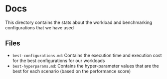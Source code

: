 # Docs
This directory contains the stats about the workload and benchmarking configurations that we have used 

## Files
- `best-configurations.md`: Contains the execution time and execution cost for the best configurations for our workloads
- `best-hyperparams.md`: Contains the hyper-parameter values that are the best for each scenario (based on the performance score)
